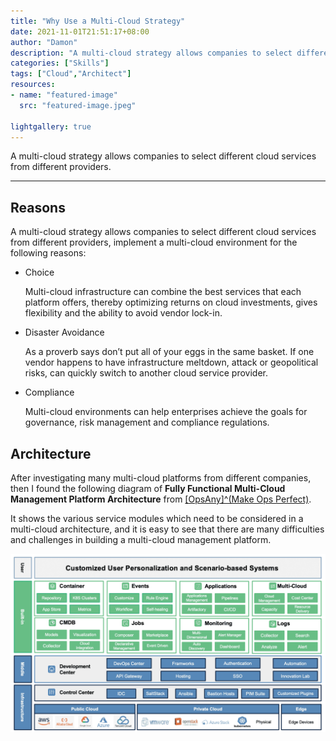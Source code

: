 ```yaml
---
title: "Why Use a Multi-Cloud Strategy"
date: 2021-11-01T21:51:17+08:00
author: "Damon"
description: "A multi-cloud strategy allows companies to select different cloud services from different providers."
categories: ["Skills"]
tags: ["Cloud","Architect"]
resources:
- name: "featured-image"
  src: "featured-image.jpeg"

lightgallery: true
---
```


A multi-cloud strategy allows companies to select different cloud services from different providers.

<!--more-->

---

## Reasons

A multi-cloud strategy allows companies to select different cloud services from different providers, implement a multi-cloud environment for the following reasons:

+ Choice
  
  Multi-cloud infrastructure can combine the best services that each platform offers, thereby optimizing returns on cloud investments, gives flexibility and the ability to avoid vendor lock-in.

+ Disaster Avoidance
  
  As a proverb says don’t put all of your eggs in the same basket. If one vendor happens to have infrastructure meltdown, attack or geopolitical risks, can quickly switch to another cloud service provider.

+ Compliance
  
  Multi-cloud environments can help enterprises achieve the goals for governance, risk management and compliance regulations.

## Architecture

After investigating many multi-cloud platforms from different companies, then I found the following diagram of **Fully Functional Multi-Cloud Management Platform Architecture** from [[OpsAny]^(Make Ops Perfect)](https://www.opsany.com).

It shows the various service modules which need to be considered in a multi-cloud architecture, and it is easy to see that there are many difficulties and challenges in building a multi-cloud management platform.

![multicloud_platform](multicloud_platform_en.png)
